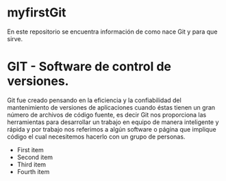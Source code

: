 # myfirstGit
En este repositorio se encuentra información de como nace Git y para que sirve. 

# GIT - Software de control de versiones. 

Git fue creado pensando en la eficiencia y la confiabilidad del mantenimiento de versiones de aplicaciones cuando éstas tienen un gran número de archivos de código fuente, es decir Git nos proporciona las herramientas para desarrollar un trabajo en equipo de manera inteligente y rápida y por trabajo nos referimos a algún software o página que implique código el cual necesitemos hacerlo con un grupo de personas.

- First item
- Second item
- Third item
- Fourth item
    
